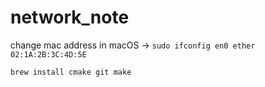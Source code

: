 # network_note

change mac address in macOS -> ``` sudo ifconfig en0 ether 02:1A:2B:3C:4D:5E ``` 


```brew install cmake git make```
